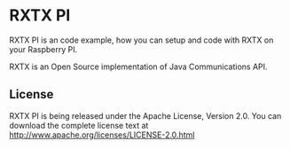 RXTX PI
=========

RXTX PI is an code example, how you can setup and code with RXTX on your Raspberry PI.

RXTX is an Open Source implementation of Java Communications API. 

License
-------
RXTX PI is being released under the Apache License, Version 2.0. You can download the complete license text at
http://www.apache.org/licenses/LICENSE-2.0.html
